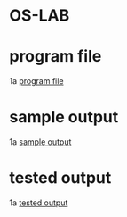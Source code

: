 # OS-LAB

# program file
1a [program file](fcfs_0529.py.png)

# sample output
1a [sample output](fcfs_0529.png)

# tested output
1a [tested output](fcfs_output_0529.png)
